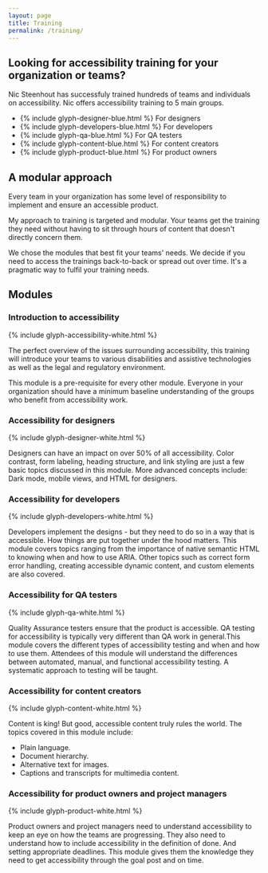 ```yaml
---
layout: page
title: Training
permalink: /training/
---
```


## Looking for accessibility training for your organization or teams? 

Nic Steenhout has successfuly trained hundreds of teams and individuals on accessibility. Nic offers accessibility training to 5 main groups.

<!-- need icons/images with these -->

<ul class="flex-reflow list-none text-center">
  <li>
    {% include glyph-designer-blue.html %}
    For designers
  </li>
  <li>
    {% include glyph-developers-blue.html %}
    For developers
  </li>
  <li>
    {% include glyph-qa-blue.html %}
    For QA testers
  </li>
  <li>
    {% include glyph-content-blue.html %}
    For content creators
  </li>
  <li>
    {% include glyph-product-blue.html %}
    For product owners
  </li>
</ul>

## A modular approach

Every team in your organization has some level of responsibility to implement and ensure an accessible product. 

My approach to training is targeted and modular. Your teams get the training they need without having to sit through hours of content that doesn't directly concern them.

We chose the modules that best fit your teams' needs. We decide if you need to access the trainings back-to-back or spread out over time. It's a pragmatic way to fulfil your training needs.

<section class="light-on-primary margin-vertical pad-inline round-corners">
  <h2>Modules</h2>
  <div class="grid-reflow grid-top">
<div>
      <h3>Introduction to accessibility</h3>
        <div class="flex-glyph">
    {% include glyph-accessibility-white.html %}
    </div>
      <p>The perfect overview of the issues surrounding accessibility, this training will introduce your teams to various disabilities and assistive technologies as well as the legal and regulatory environment.</p>
      <p>This module is a pre-requisite for every other module. Everyone in your organization should have a minimum baseline understanding of the groups who benefit from accessibility work.</p>
    </div>
    <div>
      <h3>Accessibility for designers</h3>
    <div class="flex-glyph">
    {% include glyph-designer-white.html %}
    </div>
      <p>Designers can have an impact on over 50% of all accessibility. Color contrast, form labeling, heading structure, and link styling are just a few basic topics discussed in this module. More advanced concepts include: Dark mode, mobile views, and HTML for designers.</p>
    </div>
    <div>
      <h3>Accessibility for developers</h3>
    <div class="flex-glyph">
    {% include glyph-developers-white.html %}
    </div>
      <p>Developers implement the designs - but they need to do so in a way that is accessible. How things are put together under the hood matters. This module covers topics ranging from the importance of native semantic HTML to knowing when and how to use ARIA. Other topics such as correct form error handling, creating accessible dynamic content, and custom elements are also covered.</p>
    </div>
    <div>
      <h3>Accessibility for QA testers</h3>
    <div class="flex-glyph">
    {% include glyph-qa-white.html %}
    </div>
      <p>Quality Assurance testers ensure that the product is accessible. QA testing for accessibility is typically very different than QA work in general.This module covers the different types of accessibility testing and when and how to use them. Attendees of this module will understand the differences between automated, manual, and functional accessibility testing. A systematic approach to testing will be taught.</p>
    </div>
    <div>
      <h3>Accessibility for content creators</h3>
    <div class="flex-glyph">
    {% include glyph-content-white.html %}
    </div>
      <p>Content is king! But good, accessible content truly rules the world. The topics covered in this module include:</p>
      <ul>
        <li>Plain language.</li>
        <li>Document hierarchy.</li>
        <li>Alternative text for images.</li>
        <li>Captions and transcripts for multimedia content.</li>
      </ul>
    </div>
    <div>
      <h3>Accessibility for product owners and project managers</h3>
    <div class="flex-glyph">
    {% include glyph-product-white.html %}
    </div>
      <p>Product owners and project managers need to understand accessibility to keep an eye on how the teams are progressing. They also need to understand how to include accessibility in the definition of done. And setting appropriate deadlines. This module gives them the knowledge they need to get accessibility through the goal post and on time.</p>
    </div>
  </div>
</section>